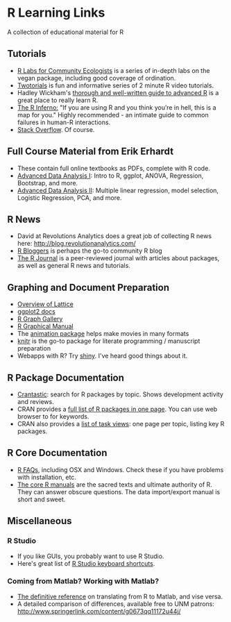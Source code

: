 # R Learning Links
A collection of educational material for R

## Tutorials 
* [R Labs for Community Ecologists](http://ecology.msu.montana.edu/labdsv/R/) is a series of in-depth labs on the vegan package, including good coverage of ordination.
* [Twotorials](http://www.twotorials.com/) is fun and informative series of 2 minute R video tutorials. 
* Hadley Wickham's [thorough and well-written guide to advanced R](http://adv-r.had.co.nz/) is a great place to really learn R. 
* [The R Inferno:](http://www.burns-stat.com/documents/books/the-r-inferno/) "If you are using R and you think you’re in hell, this is a map for you."  Highly recommended - an intimate guide to common failures in human-R interactions.
* [Stack Overflow](http://stackoverflow.com/questions/tagged/r). Of course.

## Full Course Material from Erik Erhardt
* These contain full online textbooks as PDFs, complete with R code.
* [Advanced Data Analysis I](http://statacumen.com/teaching/ada1/): Intro to R, ggplot, ANOVA, Regression, Bootstrap, and more.
* [Advanced Data Analysis II](http://statacumen.com/teaching/ada2/): Multiple linear regression, model selection, Logistic Regression, PCA, and more. 

## R News 
* David at Revolutions Analytics does a great job of collecting R news here: http://blog.revolutionanalytics.com/
* [R Bloggers](http://www.r-bloggers.com/) is perhaps the go-to community R blog
* [ The R Journal](http://journal.r-project.org/) is a peer-reviewed journal with articles about packages, as well as general R news and tutorials.

## Graphing and Document Preparation
* [Overview of Lattice](http://science.nature.nps.gov/im/datamgmt/statistics/r/advanced/latticegraphics.cfm)
* [ggplot2 docs](http://docs.ggplot2.org/current/)
* [ R Graph Gallery](http://rgraphgallery.blogspot.com/)
* [ R Graphical Manual](http://rgm3.lab.nig.ac.jp/RGM/R_image_list?navi_idx=0)
* The [animation package](https://cran.r-project.org/web/packages/animation/index.html) helps make movies in many formats
* [knitr](http://yihui.name/knitr/) is the go-to package for literate programming / manuscript preparation
* Webapps with R?  Try [shiny](http://shiny.rstudio.com/).  I've heard good things about it.

## R Package Documentation 
* [Crantastic](http://crantastic.org/): search for R packages by topic.  Shows development activity and reviews.  
* CRAN provides a [full list of R packages in one page](http://cran.r-project.org/web/packages/available_packages_by_name.html).  You can use web browser to for keywords.
* CRAN also provides a [list of task views](https://cran.r-project.org/web/views/): one page per topic, listing key R packages. 

## R Core Documentation  
* [R FAQs](http://cran.r-project.org/faqs.html), including OSX and Windows. Check these if you have problems with installation, etc.
* [The core R manuals](http://cran.r-project.org/manuals.html) are the sacred texts and ultimate authority of R.  They can answer obscure questions. The data import/export manual is short and sweet.

## Miscellaneous

### R Studio  
* If you like GUIs, you probably want to use R Studio.
* Here's great list of [R Studio keyboard shortcuts](http://rstudio.org/docs/using/keyboard_shortcuts).

### Coming from Matlab? Working with Matlab?
* [The definitive reference](http://www.math.umaine.edu/~hiebeler/comp/matlabR.html) on translating from R to Matlab, and vise versa.
* A detailed comparison of differences, available free to UNM patrons: http://www.springerlink.com/content/g0673qq11172u44j/
